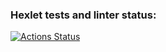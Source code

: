 ### Hexlet tests and linter status:
[![Actions Status](https://github.com/Flex224/data-analytics-project-96/actions/workflows/hexlet-check.yml/badge.svg)](https://github.com/Flex224/data-analytics-project-96/actions)